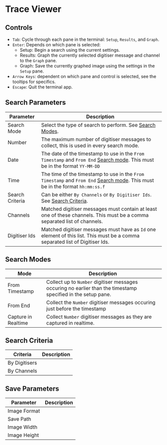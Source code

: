 # Trace Viewer

## Controls

- `Tab`: Cycle through each pane in the terminal: `Setup`, `Results`, and `Graph`.
- `Enter`: Depends on which pane is selected:
   - Setup: Begin a search using the current settings.
   - Results: Graph the currently selected digitiser message and channel to the `Graph` pane.
   - Graph: Save the currently graphed image using the settings in the `Setup` pane.
- `Arrow Keys`: dependent on which pane and control is selected, see the tooltips for specifics.
- `Escape`: Quit the terminal app.

## Search Parameters

| Parameter | Description |
|---|---|
|Search Mode|Select the type of search to perform. See [Search Modes](#search-modes).|
|Number|The maximum number of digitiser messages to collect, this is used in every search mode.|
|Date|The date of the timestamp to use in the `From Timestamp` and `From End` [Search mode](#search-modes). This must be in the format `YY-MM-DD`|
|Time|The time of the timestamp to use in the `From Timestamp` and `From End` [Search mode](#search-modes). This must be in the format `hh:mm:ss.f`|
|Search Criteria|Can be either `By Channels` or `By Digitiser Ids`. See [Search Criteria](#search-criteria).|
|Channels|Matched digitiser messages must contain at least one of these channels. This must be a comma separated list of channels.|
|Digitiser Ids|Matched digitiser messages must have as `Id` one element of this list. This must be a comma separated list of Digitiser Ids.|

## Search Modes

| Mode | Description |
|---|---|
|From Timestamp|Collect up to `Number` digitiser messages occuring no earlier than the timestamp specified in the setup pane.|
|From End|Collect the `Number` digitiser messages occuring just before the timestamp  |
|Capture in Realtime|Collect `Number` digitiser messages as they are captured in realtime.|

## Search Criteria

| Criteria | Description |
|---|---|
|By Digitisers| |
|By Channels| |

## Save Parameters

| Parameter | Description |
|---|---|
|Image Format| |
|Save Path| |
|Image Width| |
|Image Height| |
